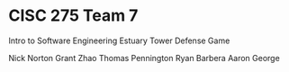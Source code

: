 # CISC 275 Team 7 
Intro to Software Engineering 
Estuary Tower Defense Game


Nick Norton
Grant Zhao
Thomas Pennington
Ryan Barbera
Aaron George